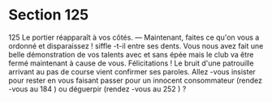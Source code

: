 # Section 125

125
Le portier réapparaît à vos côtés.
— Maintenant, faites ce qu'on vous a ordonné et disparaissez !
siffle -t-il entre ses dents. Vous nous avez fait une belle
démonstration de vos talents avec et sans épée mais le club  va
être fermé maintenant à cause de vous. Félicitations !
Le bruit d'une patrouille arrivant au pas de course vient
confirmer ses paroles. Allez -vous insister pour rester en vous
faisant passer pour un innocent consommateur (rendez -vous au
184 ) ou déguerpir (rendez -vous au 252 ) ?